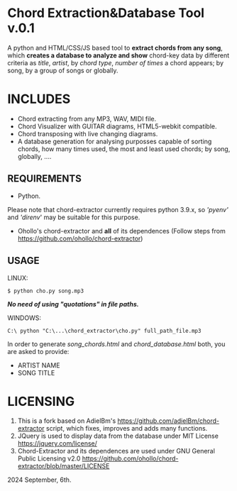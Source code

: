 # Chord Extraction&Database Tool v.0.1
A python and HTML/CSS/JS based tool to **extract chords from any song**, 
which  **creates a database to analyze and show** chord-key data by  different criteria as *title*, *artist*, by *chord type*, *number of times* a chord appears; by song, by a group of songs or globally.


# INCLUDES

 - Chord extracting from any MP3, WAV, MIDI file.
 - Chord Visualizer with GUITAR diagrams, HTML5-webkit compatible.
 - Chord transposing with live changing diagrams.
 - A database generation for analysing purposses capable of sorting chords, how many times used, the most and least used chords; by song, globally, ....


## REQUIREMENTS

 - Python.

Please note that chord-extractor currently requires python 3.9.x, so *'pyenv'* and *'direnv*' may be suitable for this purpose.

 
 - Ohollo's chord-extractor and **all** of its dependences 
 (Follow steps from   https://github.com/ohollo/chord-extractor)



## USAGE

LINUX:
```
$ python cho.py song.mp3
```
***No need of using "quotations" in file paths.***

WINDOWS:
```
C:\ python "C:\...\chord_extractor\cho.py" full_path_file.mp3
```

In order to generate *song_chords.html* and *chord_database.html* both,  you are asked to provide:

 - ARTIST NAME
 - SONG TITLE



# LICENSING

 1. This is a fork based on AdielBm's https://github.com/adielBm/chord-extractor script, which fixes, improves and adds many functions.
 2. JQuery is used to display data from the database under MIT License https://jquery.com/license/
 3. Chord-Extractor and its dependences are used under GNU General Public Licensing v2.0 
 https://github.com/ohollo/chord-extractor/blob/master/LICENSE


2024 September, 6th.

